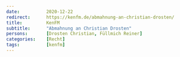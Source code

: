 ```yaml
---
date:          2020-12-22
redirect:      https://kenfm.de/abmahnung-an-christian-drosten/
title:         KenFM
subtitle:      "Abmahnung an Christian Drosten"
persons:       [Drosten Christian, Füllmich Reiner]
categories:    [Recht]
tags:          [kenfm]
---
```

